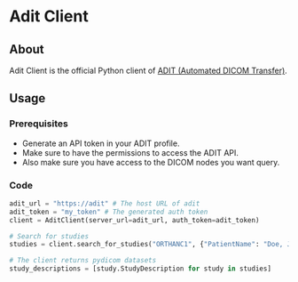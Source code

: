 # Adit Client

## About

Adit Client is the official Python client of [ADIT (Automated DICOM Transfer)](https://github.com/radexperts/adit).

## Usage

### Prerequisites

- Generate an API token in your ADIT profile.
- Make sure to have the permissions to access the ADIT API.
- Also make sure you have access to the DICOM nodes you want query.

### Code

```python
adit_url = "https://adit" # The host URL of adit
adit_token = "my_token" # The generated auth token
client = AditClient(server_url=adit_url, auth_token=adit_token)

# Search for studies
studies = client.search_for_studies("ORTHANC1", {"PatientName": "Doe, John"})

# The client returns pydicom datasets
study_descriptions = [study.StudyDescription for study in studies]
```
